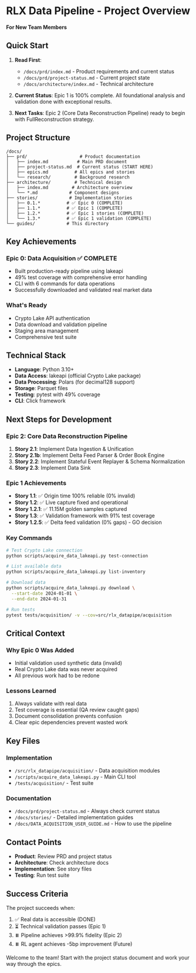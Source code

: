 # RLX Data Pipeline - Project Overview

**For New Team Members**

## Quick Start

1. **Read First**: 
   - `/docs/prd/index.md` - Product requirements and current status
   - `/docs/prd/project-status.md` - Current project state
   - `/docs/architecture/index.md` - Technical architecture

2. **Current Status**: Epic 1 is 100% complete. All foundational analysis and validation done with exceptional results.

3. **Next Tasks**: Epic 2 (Core Data Reconstruction Pipeline) ready to begin with FullReconstruction strategy.

## Project Structure

```
/docs/
├── prd/                    # Product documentation
│   ├── index.md           # Main PRD document
│   ├── project-status.md  # Current status (START HERE)
│   ├── epics.md          # All epics and stories
│   └── research/         # Background research
├── architecture/         # Technical design
│   ├── index.md         # Architecture overview
│   └── *.md            # Component designs
├── stories/            # Implementation stories
│   ├── 0.1.*          # ✅ Epic 0 (COMPLETE)
│   ├── 1.1.*          # ✅ Epic 1 (COMPLETE)
│   ├── 1.2.*          # ✅ Epic 1 stories (COMPLETE)
│   └── 1.3.*          # ✅ Epic 1 validation (COMPLETE)
└── guides/            # This directory
```

## Key Achievements

### Epic 0: Data Acquisition ✅ COMPLETE
- Built production-ready pipeline using lakeapi
- 49% test coverage with comprehensive error handling
- CLI with 6 commands for data operations
- Successfully downloaded and validated real market data

### What's Ready
- Crypto Lake API authentication
- Data download and validation pipeline
- Staging area management
- Comprehensive test suite

## Technical Stack

- **Language**: Python 3.10+
- **Data Access**: lakeapi (official Crypto Lake package)
- **Data Processing**: Polars (for decimal128 support)
- **Storage**: Parquet files
- **Testing**: pytest with 49% coverage
- **CLI**: Click framework

## Next Steps for Development

### Epic 2: Core Data Reconstruction Pipeline
1. **Story 2.1**: Implement Data Ingestion & Unification
2. **Story 2.1b**: Implement Delta Feed Parser & Order Book Engine
3. **Story 2.2**: Implement Stateful Event Replayer & Schema Normalization
4. **Story 2.3**: Implement Data Sink

### Epic 1 Achievements
- **Story 1.1**: ✅ Origin time 100% reliable (0% invalid)
- **Story 1.2**: ✅ Live capture fixed and operational
- **Story 1.2.1**: ✅ 11.15M golden samples captured
- **Story 1.3**: ✅ Validation framework with 91% test coverage
- **Story 1.2.5**: ✅ Delta feed validation (0% gaps) - GO decision

### Key Commands

```bash
# Test Crypto Lake connection
python scripts/acquire_data_lakeapi.py test-connection

# List available data
python scripts/acquire_data_lakeapi.py list-inventory

# Download data
python scripts/acquire_data_lakeapi.py download \
  --start-date 2024-01-01 \
  --end-date 2024-01-31

# Run tests
pytest tests/acquisition/ -v --cov=src/rlx_datapipe/acquisition
```

## Critical Context

### Why Epic 0 Was Added
- Initial validation used synthetic data (invalid)
- Real Crypto Lake data was never acquired
- All previous work had to be redone

### Lessons Learned
1. Always validate with real data
2. Test coverage is essential (QA review caught gaps)
3. Document consolidation prevents confusion
4. Clear epic dependencies prevent wasted work

## Key Files

### Implementation
- `/src/rlx_datapipe/acquisition/` - Data acquisition modules
- `/scripts/acquire_data_lakeapi.py` - Main CLI tool
- `/tests/acquisition/` - Test suite

### Documentation
- `/docs/prd/project-status.md` - Always check current status
- `/docs/stories/` - Detailed implementation guides
- `/docs/DATA_ACQUISITION_USER_GUIDE.md` - How to use the pipeline

## Contact Points

- **Product**: Review PRD and project status
- **Architecture**: Check architecture docs
- **Implementation**: See story files
- **Testing**: Run test suite

## Success Criteria

The project succeeds when:
1. ✅ Real data is accessible (DONE)
2. ⏳ Technical validation passes (Epic 1)
3. ⏸️ Pipeline achieves >99.9% fidelity (Epic 2)
4. ⏸️ RL agent achieves -5bp improvement (Future)

Welcome to the team! Start with the project status document and work your way through the epics.
